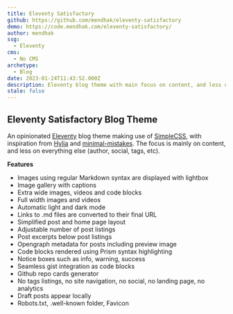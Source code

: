 ```yaml
---
title: Eleventy Satisfactory
github: https://github.com/mendhak/eleventy-satisfactory
demo: https://code.mendhak.com/eleventy-satisfactory/
author: mendhak
ssg:
  - Eleventy
cms:
  - No CMS
archetype:
  - Blog
date: 2023-01-24T11:43:52.000Z
description: Eleventy blog theme with main focus on content, and less on everything else
stale: false
---
```


## Eleventy Satisfactory Blog Theme

An opinionated [Eleventy](https://11ty.dev) blog theme making use of [SimpleCSS](https://simplecss.org/), with inspiration from [Hylia](https://hylia.website) and [minimal-mistakes](https://mmistakes.github.io/minimal-mistakes/).  The focus is mainly on content, and less on everything else (author, social, tags, etc).


**Features**

* Images using regular Markdown syntax are displayed with lightbox
* Image gallery with captions
* Extra wide images, videos and code blocks
* Full width images and videos
* Automatic light and dark mode
* Links to .md files are converted to their final URL
* Simplified post and home page layout
* Adjustable number of post listings
* Post excerpts below post listings
* Opengraph metadata for posts including preview image
* Code blocks rendered using Prism syntax highlighting
* Notice boxes such as info, warning, success
* Seamless gist integration as code blocks
* Github repo cards generator
* No tags listings, no site navigation, no social, no landing page, no analytics
* Draft posts appear locally
* Robots.txt, .well-known folder, Favicon

